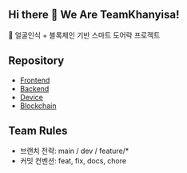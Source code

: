 ## Hi there 👋 We Are TeamKhanyisa!

🔐 얼굴인식 + 블록체인 기반 스마트 도어락 프로젝트

## Repository
- [Frontend](../frontend)
- [Backend](../backend)
- [Device](../device)
- [Blockchain](../blockchain)

## Team Rules
- 브랜치 전략: main / dev / feature/*
- 커밋 컨벤션: feat, fix, docs, chore
